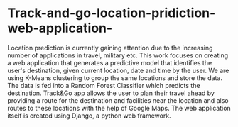 # Track-and-go-location-pridiction-web-application-
Location prediction is currently gaining attention due to the increasing number of applications in travel, military etc. This work focuses on creating a web application
that generates a predictive model that identifies the user's destination, given current location, date and time by the user. We are using K-Means clustering to group the
same locations and store the data. The data is fed into a Random Forest Classifier which predicts the destination. Track&Go app allows the user to plan their travel ahead
by providing a route for the destination and facilities near the location and also routes to these locations with the help of Google Maps. The web application itself is created
using Django, a python web framework.
